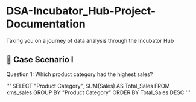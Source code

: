 # DSA-Incubator_Hub-Project-Documentation
Taking you on a journey of data analysis through the Incubator Hub
## 📑 Case Scenario I
Question 1: Which product category had the highest sales?

''' 
SELECT 
    "Product Category", 
    SUM(Sales) AS Total_Sales
FROM 
    kms_sales
GROUP BY 
    "Product Category"
ORDER BY 
    Total_Sales DESC 
'''
